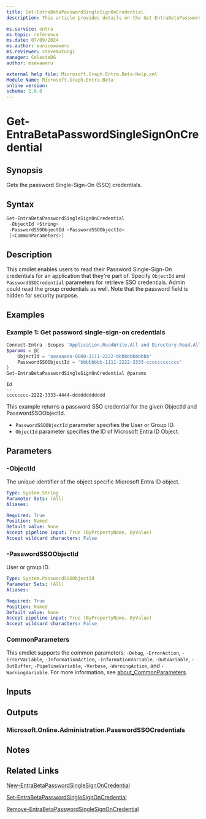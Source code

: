 ```yaml
---
title: Get-EntraBetaPasswordSingleSignOnCredential.
description: This article provides details on the Get-EntraBetaPasswordSingleSignOnCredential command.

ms.service: entra
ms.topic: reference
ms.date: 07/09/2024
ms.author: eunicewaweru
ms.reviewer: stevemutungi
manager: CelesteDG
author: msewaweru

external help file: Microsoft.Graph.Entra.Beta-Help.xml
Module Name: Microsoft.Graph.Entra.Beta
online version:
schema: 2.0.0
---
```


# Get-EntraBetaPasswordSingleSignOnCredential

## Synopsis

Gets the password Single-Sign-On (SSO) credentials.

## Syntax

```powershell
Get-EntraBetaPasswordSingleSignOnCredential 
 -ObjectId <String> 
 -PasswordSSOObjectId <PasswordSSOObjectId>
 [<CommonParameters>]
```

## Description

This cmdlet enables users to read their Password Single-Sign-On credentials for an application that they're part of. Specify `ObjectId` and `PasswordSSOCredential` parameters for retrieve SSO credentials.
Admin could read the group credentials as well.
Note that the password field is hidden for security purpose.

## Examples

### Example 1: Get password single-sign-on credentials

```powershell
Connect-Entra -Scopes 'Application.ReadWrite.All and Directory.Read.All, Directory.ReadWrite.All'
$params = @{
    ObjectId = 'aaaaaaaa-0000-1111-2222-bbbbbbbbbbbb'
    PasswordSSOObjectId = 'bbbbbbbb-1111-2222-3333-cccccccccccc'
}
Get-EntraBetaPasswordSingleSignOnCredential @params
```

```Output
Id
--
cccccccc-2222-3333-4444-dddddddddddd
```

This example returns a password SSO credential for the given ObjectId and PasswordSSOObjectId.

- `PasswordSSOObjectId` parameter specifies the User or Group ID.
- `ObjectId` parameter specifies the ID of Microsoft Entra ID Object.

## Parameters

### -ObjectId

The unique identifier of the object specific Microsoft Entra ID object.

```yaml
Type: System.String
Parameter Sets: (All)
Aliases:

Required: True
Position: Named
Default value: None
Accept pipeline input: True (ByPropertyName, ByValue)
Accept wildcard characters: False
```

### -PasswordSSOObjectId

User or group ID.

```yaml
Type: System.PasswordSSOObjectId
Parameter Sets: (All)
Aliases:

Required: True
Position: Named
Default value: None
Accept pipeline input: True (ByPropertyName, ByValue)
Accept wildcard characters: False
```

### CommonParameters

This cmdlet supports the common parameters: `-Debug`, `-ErrorAction`, `-ErrorVariable`, `-InformationAction`, `-InformationVariable`, `-OutVariable`, `-OutBuffer`, `-PipelineVariable`, `-Verbose`, `-WarningAction`, and `-WarningVariable`. For more information, see [about_CommonParameters](https://go.microsoft.com/fwlink/?LinkID=113216).

## Inputs

## Outputs

### Microsoft.Online.Administration.PasswordSSOCredentials

## Notes

## Related Links

[New-EntraBetaPasswordSingleSignOnCredential](New-EntraBetaPasswordSingleSignOnCredential.md)

[Set-EntraBetaPasswordSingleSignOnCredential](Set-EntraBetaPasswordSingleSignOnCredential.md)

[Remove-EntraBetaPasswordSingleSignOnCredential](Remove-EntraBetaPasswordSingleSignOnCredential.md)
